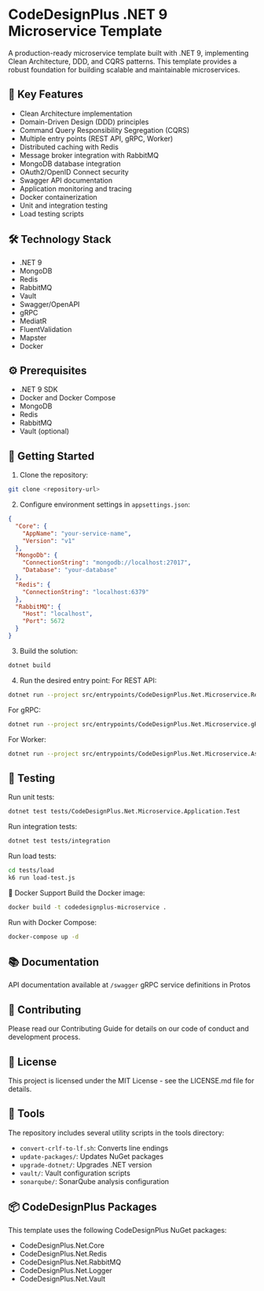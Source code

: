 # CodeDesignPlus .NET 9 Microservice Template

A production-ready microservice template built with .NET 9, implementing Clean Architecture, DDD, and CQRS patterns. This template provides a robust foundation for building scalable and maintainable microservices.

## 🚀 Key Features

- Clean Architecture implementation
- Domain-Driven Design (DDD) principles
- Command Query Responsibility Segregation (CQRS)
- Multiple entry points (REST API, gRPC, Worker)
- Distributed caching with Redis
- Message broker integration with RabbitMQ
- MongoDB database integration
- OAuth2/OpenID Connect security
- Swagger API documentation
- Application monitoring and tracing
- Docker containerization
- Unit and integration testing
- Load testing scripts

## 🛠️ Technology Stack

- .NET 9
- MongoDB
- Redis
- RabbitMQ
- Vault
- Swagger/OpenAPI
- gRPC
- MediatR
- FluentValidation
- Mapster
- Docker

## ⚙️ Prerequisites

- .NET 9 SDK
- Docker and Docker Compose
- MongoDB
- Redis
- RabbitMQ
- Vault (optional)

## 🚀 Getting Started

1. Clone the repository:
```bash
git clone <repository-url>
```

2. Configure environment settings in `appsettings.json`:

```json
{
  "Core": {
    "AppName": "your-service-name",
    "Version": "v1"
  },
  "MongoDb": {
    "ConnectionString": "mongodb://localhost:27017",
    "Database": "your-database"
  },
  "Redis": {
    "ConnectionString": "localhost:6379"
  },
  "RabbitMQ": {
    "Host": "localhost",
    "Port": 5672
  }
}
```

3. Build the solution:
```bash
dotnet build
```

4. Run the desired entry point:
For REST API:
```bash
dotnet run --project src/entrypoints/CodeDesignPlus.Net.Microservice.Rest
```

For gRPC:
```bash
dotnet run --project src/entrypoints/CodeDesignPlus.Net.Microservice.gRpc
```

For Worker:
```bash
dotnet run --project src/entrypoints/CodeDesignPlus.Net.Microservice.AsyncWorker
```

## 🧪 Testing
Run unit tests:
```bash
dotnet test tests/CodeDesignPlus.Net.Microservice.Application.Test
```

Run integration tests:
```bash
dotnet test tests/integration
```

Run load tests:
```bash
cd tests/load
k6 run load-test.js
```

🐳 Docker Support
Build the Docker image:
```bash
docker build -t codedesignplus-microservice .
```

Run with Docker Compose:

```bash
docker-compose up -d
```

## 📚 Documentation
API documentation available at `/swagger`
gRPC service definitions in Protos

## 🤝 Contributing
Please read our Contributing Guide for details on our code of conduct and development process.

## 📄 License
This project is licensed under the MIT License - see the LICENSE.md file for details.

## 🔧 Tools
The repository includes several utility scripts in the tools directory:

- `convert-crlf-to-lf.sh`: Converts line endings
- `update-packages/`: Updates NuGet packages
- `upgrade-dotnet/`: Upgrades .NET version
- `vault/`: Vault configuration scripts
- `sonarqube/`: SonarQube analysis configuration

## 📦 CodeDesignPlus Packages
This template uses the following CodeDesignPlus NuGet packages:

- CodeDesignPlus.Net.Core
- CodeDesignPlus.Net.Redis
- CodeDesignPlus.Net.RabbitMQ
- CodeDesignPlus.Net.Logger
- CodeDesignPlus.Net.Vault